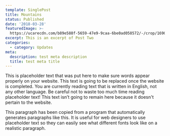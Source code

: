 ```yaml
---
template: SinglePost
title: Mountains
status: Published
date: '2018-03-28'
featuredImage: >-
  https://ucarecdn.com/b89e588f-5659-47e9-9caa-6be0ad058572/-/crop/1690x1728/0,638/-/preview/
excerpt: This is an excerpt of Post Two
categories:
  - category: Updates
meta:
  description: test meta description
  title: test meta title
---
```


This is placeholder text that was put here to make sure words appear properly on your website. This text is going to be replaced once the website is completed. You are currently reading text that is written in English, not any other language. Be careful not to waste too much time reading placeholder text! This text isn’t going to remain here because it doesn't pertain to the website.

This paragraph has been copied from a program that automatically generates paragraphs like this. It is useful for web designers to use placeholder text so they can easily see what different fonts look like on a realistic paragraph.
